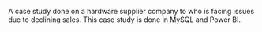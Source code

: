 A case study done on a hardware supplier company to who is facing issues due to declining sales. This case study is done in MySQL and Power BI.
